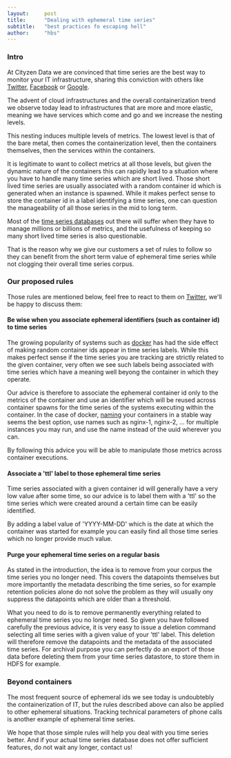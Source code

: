 ```yaml
---
layout:     post
title:      "Dealing with ephemeral time series"
subtitle:   "best practices fo escaping hell"
author:     "hbs"
---
```

### Intro ###

At Cityzen Data we are convinced that time series are the best way to monitor your IT infrastructure, sharing this conviction with others like <a href="https://blog.twitter.com/2013/observability-at-twitter">Twitter</a>, <a href="http://www.vldb.org/pvldb/vol8/p1816-teller.pdf">Facebook</a> or <a href="https://www.reddit.com/r/IAmA/comments/177267/we_are_the_google_site_reliability_team_we_make/c82y43e">Google</a>.

The advent of cloud infrastructures and the overall containerization trend we observe today lead to infrastructures that are more and more elastic, meaning we have services which come and go and we increase the nesting levels.

This nesting induces multiple levels of metrics. The lowest level is that of the bare metal, then comes the containerization level, then the containers themselves, then the services within the containers.

It is legitimate to want to collect metrics at all those levels, but given the dynamic nature of the containers this can rapidly lead to a situation where you have to handle many time series which are short lived. Those short lived time series are usually associated with a random container id which is generated when an instance is spawned. While it makes perfect sense to store the container id in a label identifying a time series, one can question the manageability of all those series in the mid to long term.

Most of the <a href="https://en.wikipedia.org/wiki/Time_series_database">time series databases</a> out there will suffer when they have to manage millions or billions of metrics, and the usefulness of keeping so many short lived time series is also questionable.

That is the reason why we give our customers a set of rules to follow so they can benefit from the short term value of ephemeral time series while not clogging their overall time series corpus.

### Our proposed rules ###

Those rules are mentioned below, feel free to react to them on <a href="https://twitter.com/CityzenData">Twitter</a>, we'll be happy to discuss them:

#### Be wise when you associate ephemeral identifiers (such as container id) to time series ####

The growing popularity of systems such as <a href="">docker</a> has had the side effect of making random container ids appear in time series labels. While this makes perfect sense if the time series you are tracking are strictly related to the given container, very often we see such labels being associated with time series which have a meaning well beyong the container in which they operate.

Our advice is therefore to associate the ephemeral container id only to the metrics of the container and use an identifier which will be reused across container spawns for the time series of the systems executing within the container. In the case of docker, <a href="https://github.com/docker/docker/issues/1">naming</a> your containers in a stable way seems the best option, use names such as nginx-1, nginx-2, ... for multiple instances you may run, and use the name instead of the uuid wherever you can.

By following this advice you will be able to manipulate those metrics across container executions.

#### Associate a 'ttl' label to those ephemeral time series ####

Time series associated with a given container id will generally have a very low value after some time, so our advice is to label them with a 'ttl' so the time series which were created around a certain time can be easily identified.

By adding a label value of 'YYYY-MM-DD' which is the date at which the container was started for example you can easily find all those time series which no longer provide much value.


#### Purge your ephemeral time series on a regular basis ####

As stated in the introduction, the idea is to remove from your corpus the time series you no longer need. This covers the datapoints themselves but more importantly the metadata describing the time series, so for example retention policies alone do not solve the problem as they will usually ony suppress the datapoints which are older than a threshold.

What you need to do is to remove permanently everything related to ephemeral time series you no longer need. So given you have followed carefully the previous advice, it is very easy to issue a deletion command selecting all time series with a given value of your 'ttl' label. This deletion will therefore remove the datapoints and the metadata of the associated time series. For archival purpose you can perfectly do an export of those data before deleting them from your time series datastore, to store them in HDFS for example.


### Beyond containers ###

The most frequent source of ephemeral ids we see today is undoubtebly the containerization of IT, but the rules described above can also be applied to other ephemeral situations. Tracking technical parameters of phone calls is another example of ephemeral time series.

We hope that those simple rules will help you deal with you time series better. And if your actual time series database does not offer sufficient features, do not wait any longer, contact us!
